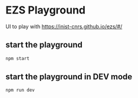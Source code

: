 # EZS Playground

UI to play with https://inist-cnrs.github.io/ezs/#/

## start the playground


   ```bash
   npm start
   ```

## start the playground in DEV mode

   ```bash
   npm run dev
   ```

